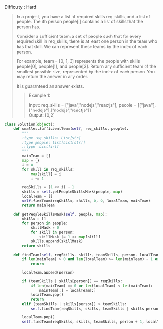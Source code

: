 Difficulty : Hard 

>In a project, you have a list of required skills req_skills, and a list of people. The ith person people[i] contains a list of skills that the person has.
>
>Consider a sufficient team: a set of people such that for every required skill in req_skills, there is at least one person in the team who has that skill. We can represent these teams by the index of each person.
>
>For example, team = [0, 1, 3] represents the people with skills people[0], people[1], and people[3].
>Return any sufficient team of the smallest possible size, represented by the index of each person. You may return the answer in any order.
>
>It is guaranteed an answer exists.  
>
>>Example 1:  
>>
>>Input: req_skills = ["java","nodejs","reactjs"], people = [["java"],["nodejs"],["nodejs","reactjs"]]  
>>Output: [0,2]  




```python
class Solution(object):
    def smallestSufficientTeam(self, req_skills, people):
        """
        :type req_skills: List[str]
        :type people: List[List[str]]
        :rtype: List[int]
        """
        mainTeam = []
        map = {}
        i = 0
        for skill in req_skills:
            map[skill] = i
            i += 1

        reqSkills = (1 << i) - 1
        skills = self.getPeopleSkillsMask(people, map)
        localTeam = []
        self.findTeam(reqSkills, skills, 0, 0, localTeam, mainTeam)
        return mainTeam

    def getPeopleSkillsMask(self, people, map):
        skills = []
        for person in people:
            skillMask = 0
            for skill in person:
                skillMask |= 1 << map[skill]
            skills.append(skillMask)
        return skills

    def findTeam(self, reqSkills, skills, teamSkills, person, localTeam, mainTeam):
        if len(mainTeam) > 0 and len(localTeam) >= len(mainTeam) - 1 or person == len(skills):
            return

        localTeam.append(person)

        if (teamSkills | skills[person]) == reqSkills:
            if len(mainTeam) == 0 or len(localTeam) < len(mainTeam):
                mainTeam[:] = localTeam[:]
            localTeam.pop()
            return
        elif (teamSkills | skills[person]) > teamSkills:
            self.findTeam(reqSkills, skills, teamSkills | skills[person], person + 1, localTeam, mainTeam)

        localTeam.pop()
        self.findTeam(reqSkills, skills, teamSkills, person + 1, localTeam, mainTeam)
```
